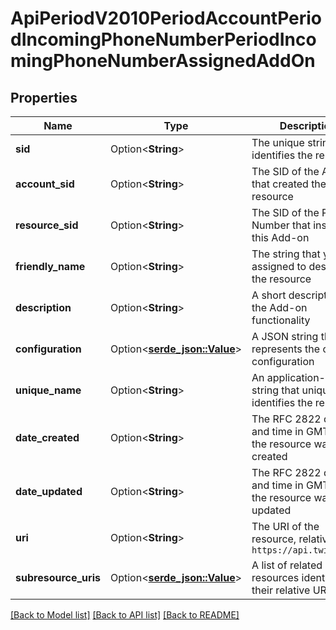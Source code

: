 # ApiPeriodV2010PeriodAccountPeriodIncomingPhoneNumberPeriodIncomingPhoneNumberAssignedAddOn

## Properties

Name | Type | Description | Notes
------------ | ------------- | ------------- | -------------
**sid** | Option<**String**> | The unique string that identifies the resource | [optional]
**account_sid** | Option<**String**> | The SID of the Account that created the resource | [optional]
**resource_sid** | Option<**String**> | The SID of the Phone Number that installed this Add-on | [optional]
**friendly_name** | Option<**String**> | The string that you assigned to describe the resource | [optional]
**description** | Option<**String**> | A short description of the Add-on functionality | [optional]
**configuration** | Option<[**serde_json::Value**](.md)> | A JSON string that represents the current configuration | [optional]
**unique_name** | Option<**String**> | An application-defined string that uniquely identifies the resource | [optional]
**date_created** | Option<**String**> | The RFC 2822 date and time in GMT that the resource was created | [optional]
**date_updated** | Option<**String**> | The RFC 2822 date and time in GMT that the resource was last updated | [optional]
**uri** | Option<**String**> | The URI of the resource, relative to `https://api.twilio.com` | [optional]
**subresource_uris** | Option<[**serde_json::Value**](.md)> | A list of related resources identified by their relative URIs | [optional]

[[Back to Model list]](../README.md#documentation-for-models) [[Back to API list]](../README.md#documentation-for-api-endpoints) [[Back to README]](../README.md)


